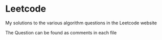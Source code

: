 # Leetcode
My solutions to the various algorithm questions in the Leetcode website

The Question can be found as comments in each file
